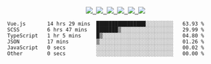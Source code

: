 <!-- ## Hey 👋, I'm Zenquan -->
<!-- 
>  I'm a front-end developer, focusing on front-end engineering. -->

<p align="center">
  <samp>
    <a href="https://www.joyenjoy.tech">
       <img src="https://img.shields.io/badge/主页-FEC008?style=flat-square&logo=firefox-browser&logoColor=white" />
     </a> 
     <a href="https://blog.joyenjoy.tech">
       <img src="https://img.shields.io/badge/博客-48475E?style=flat-square&logo=notion&logoColor=white" />
    </a> 
    <a href="https://www.cnblogs.com/Jomsou">
       <img src="https://img.shields.io/badge/-博客园-2090FE?style=flat-square&logo=blogger&logoColor=white" />
     </a> 
    <a href="https://www.zhihu.com/people/zhenquancai">
       <img src="https://img.shields.io/badge/-知乎-136BFB?style=flat-square&logo=Zhihu&logoColor=white" />
    </a> 
    <a href="https://juejin.cn/user/1257497031883134/posts">
       <img src="https://img.shields.io/badge/-掘金-1371EE?style=flat-square&logo=&logoColor=white" />
     </a> 
    <a href="mailto:jomsoucan@gmail.com">
       <img src="https://img.shields.io/badge/-Email-E8453C?style=flat-square&logo=Gmail&logoColor=white" />
    </a> 
  </samp>
</p>

<!-- [![Site](https://img.shields.io/badge/Site-1C90FF?style=flat-square&logo=firefox-browser&logoColor=white)](https://www.joyenjoy.tech)
[![博客园](https://img.shields.io/badge/-博客园-136BFB?style=flat-square&logo=Cnblogs&logoColor=white)](https://www.cnblogs.com/Jomsou/)
[![知乎](https://img.shields.io/badge/-知乎-136BFB?style=flat-square&logo=Zhihu&logoColor=white)](https://www.zhihu.com/people/zhenquancai)
[![掘金](https://img.shields.io/badge/-掘金-136BFB?style=flat-square&logo=Juejin&logoColor=white)](https://juejin.cn/user/1257497031883134/posts)
[![Email](https://img.shields.io/badge/-Email-E8453C?style=flat-square&logo=Gmail&logoColor=white)](mailto:jomsoucan@gmail.com) -->

<!-- ### Programming Languages
![html5](https://img.shields.io/badge/html5-%23e34f26.svg?logo=html5&logoColor=white&style=for-the-badge)
![css3](https://img.shields.io/badge/css3-%231572b6.svg?logo=css3&logoColor=white&style=for-the-badge)
![javascript](https://img.shields.io/badge/javascript-%23323330.svg?logo=javascript&logoColor=%23F7DF1E&style=for-the-badge)
![typescript](https://img.shields.io/badge/typescript-%23007acc.svg?logo=typescript&logoColor=white&style=for-the-badge)
![node.js](https://img.shields.io/badge/node.js-%2343853d.svg?logo=node.js&logoColor=white&style=for-the-badge)

### Frameworks & libraries
![webpack](https://img.shields.io/badge/webpack-%231e72b3.svg?logo=webpack&logoColor=white&style=for-the-badge)
![babel](https://img.shields.io/badge/babel-%23323330.svg?logo=babel&logoColor=%23f9dc3e&style=for-the-badge)
![vite](https://img.shields.io/badge/vite-%23323330.svg?logo=vite&logoColor=%A651FD&style=for-the-badge)
![react](https://img.shields.io/badge/react-%2320232a.svg?logo=react&logoColor=%2361dafb&style=for-the-badge)
![next](https://img.shields.io/badge/next-%2320232a.svg?logo=next.js&logoColor=%2361dafb&style=for-the-badge)
![tailwind](https://img.shields.io/badge/tailwindcss-%2320232a.svg?logo=tailwindcss&logoColor=%2361dafb&style=for-the-badge)
![ant-design](https://img.shields.io/badge/ant%20design-%230170fe.svg?logo=ant-design&logoColor=white&style=for-the-badge)
![vue.js](https://img.shields.io/badge/vue.js-%2335495e.svg?logo=vue.js&logoColor=%234fc08d&style=for-the-badge)
![nuxt.js](https://img.shields.io/badge/nuxt.js-%2300c58e.svg?logo=nuxt.js&logoColor=white&style=for-the-badge)

### IDEs & Editors
![visual-studio-code](https://img.shields.io/badge/visual%20studio%20code-%230078d7.svg?logo=visual-studio-code&logoColor=white&style=for-the-badge) -->

<!-- ### Projects

- [jrfe-utils](https://github.com/Zenquan/jrfe-utils)：团队工具库
- [react-admin-template](https://github.com/Zenquan/react-admin-template)：react后台管理系统模板
- [babel-plugin-import](https://github.com/Zenquan/babel-plugin-import)：库按需加载babel插件
- [babel-plugin-clear-log](https://github.com/Zenquan/babel-plugin-clear-log)：打包至生产时去除console.log的babel插件
- [githubHelper](https://github.com/Zenquan/githubHelper)：辅助github，适用于Chromium内核浏览器的浏览器插件
- [zhihu-api](https://github.com/Zenquan/zhihu-api)(koa+mongodb)：仿知乎部分api
- [spider](https://github.com/Zenquan/spider)(koa+mysql)：爬虫应用 -->
<!--  
<div>
   <img src="https://github-readme-stats.vercel.app/api/top-langs/?username=zenquan&layout=compact" />
   <img src="https://github-readme-stats.vercel.app/api?username=zenquan&show_icons=true&icon_color=38ADD8&text_color=ffffff&bg_color=000000&hide_title=true" />
</div> -->

<!--START_SECTION:waka-->

```text
Vue.js       14 hrs 29 mins  ████████████████░░░░░░░░░   63.93 %
SCSS         6 hrs 47 mins   ███████▒░░░░░░░░░░░░░░░░░   29.99 %
TypeScript   1 hr 5 mins     █▒░░░░░░░░░░░░░░░░░░░░░░░   04.80 %
JSON         17 mins         ▒░░░░░░░░░░░░░░░░░░░░░░░░   01.26 %
JavaScript   0 secs          ░░░░░░░░░░░░░░░░░░░░░░░░░   00.02 %
Other        0 secs          ░░░░░░░░░░░░░░░░░░░░░░░░░   00.00 %
```

<!--END_SECTION:waka-->
